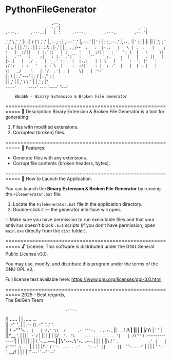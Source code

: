 # PythonFileGenerator
                        ,--,                                       
                     ,---.'|                                  ,--. 
    ,---,.     ,---,.|   | :     ,----..       ,---,.       ,--.'| 
  ,'  .'  \  ,'  .' |:   : |    /   /   \    ,'  .' |   ,--,:  : | 
,---.' .' |,---.'   ||   ' :   |   :     : ,---.'   |,`--.'`|  ' : 
|   |  |: ||   |   .';   ; '   .   |  ;. / |   |   .'|   :  :  | | 
:   :  :  /:   :  |-,'   | |__ .   ; /--`  :   :  |-,:   |   \ | : 
:   |    ; :   |  ;/||   | :.'|;   | ;  __ :   |  ;/||   : '  '; | 
|   :     \|   :   .''   :    ;|   : |.' .'|   :   .''   ' ;.    ; 
|   |   . ||   |  |-,|   |  ./ .   | '_.' :|   |  |-,|   | | \   | 
'   :  '; |'   :  ;/|;   : ;   '   ; : \  |'   :  ;/|'   : |  ; .' 
|   |  | ; |   |    \|   ,/    '   | '/  .'|   |    \|   | '`--'   
|   :   /  |   :   .''---'     |   :    /  |   :   .''   : |       
|   | ,'   |   | ,'             \   \ .'   |   | ,'  ;   |.'       
`----'     `----'                `---`     `----'    '---'       

        BELGEN - Binary Extension & Broken File Generator

===========================================================
🔧 Description:
Binary Extension & Broken File Generator is a tool for generating:
1. Files with modified extensions.
2. Corrupted (broken) files.

===========================================================
📁 Features:
- Generate files with any extensions.
- Corrupt file contents (broken headers, bytes).

===========================================================
🚀 How to Launch the Application:

You can launch the **Binary Extension & Broken File Generator** by running the `FileGenerator.bat` file:

1. Locate the `FileGenerator.bat` file in the application directory.
2. Double-click it — the generator interface will open.

💡 Make sure you have permission to run executable files and that your antivirus doesn’t block `.bat` scripts (if you don’t have permission, open `main.exe` directly from the `dist` folder).

===========================================================
🔓 License:
This software is distributed under the GNU General Public License v3.0.

You may use, modify, and distribute this program under the terms of the GNU GPL v3.

Full license text available here:
https://www.gnu.org/licenses/gpl-3.0.html

===========================================================
2025 - Best regards,  
The BelGen Team

                              .---.                                      
/|              __.....__     |   |              __.....__        _..._    
||          .-''         '.   |   |  .--./)  .-''         '.    .'     '.  
||         /     .-''"'-.  `. |   | /.''\\  /     .-''"'-.  `. .   .-.   . 
||  __    /     /________\   \|   || |  | |/     /________\   \|  '   '  | 
||/'__ '. |                  ||   | \`-' / |                  ||  |   |  | 
|:/`  '. '\    .-------------'|   | /("'`  \    .-------------'|  |   |  | 
||     | | \    '-.____...---.|   | \ '---. \    '-.____...---.|  |   |  | 
||\    / '  `.             .' |   |  /'""'.\ `.             .' |  |   |  | 
|/\'..' /     `''-...... -'   '---' ||     ||  `''-...... -'   |  |   |  | 
'  `'-'`                            \'. __//                   |  |   |  | 
                                     `'---'                    '--'   '--' 
